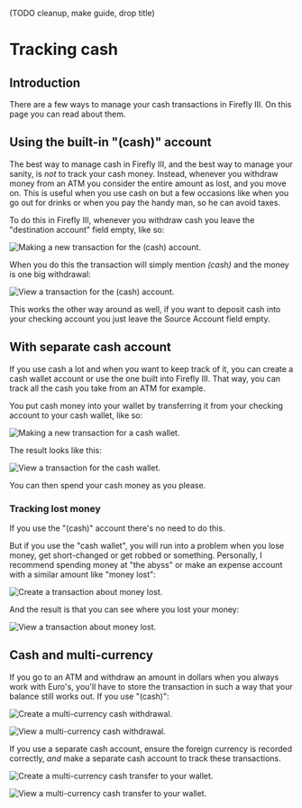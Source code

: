 (TODO cleanup, make guide, drop title)

# Tracking cash

## Introduction

There are a few ways to manage your cash transactions in Firefly III. On this page you can read about them.

## Using the built-in "(cash)" account

The best way to manage cash in Firefly III, and the best way to manage your sanity, is _not_ to track your cash money. Instead, whenever you withdraw money from an ATM you consider the entire amount as lost, and you move on. This is useful when you use cash on but a few occasions like when you go out for drinks or when you pay the handy man, so he can avoid taxes.

To do this in Firefly III, whenever you withdraw cash you leave the "destination account" field empty, like so:

![Making a new transaction for the (cash) account.](images/cash_built_in_1.png)

When you do this the transaction will simply mention _(cash)_ and the money is one big withdrawal:

![View a transaction for the (cash) account.](images/cash_built_in_2.png)

This works the other way around as well, if you want to deposit cash into your checking account you just leave the Source Account field empty.

## With separate cash account

If you use cash a lot and when you want to keep track of it, you can create a cash wallet account or use the one built into Firefly III. That way, you can track all the cash you take from an ATM for example.

You put cash money into your wallet by transferring it from your checking account to your cash wallet, like so:

![Making a new transaction for a cash wallet.](images/cash_wallet_1.png)

The result looks like this:

![View a transaction for the cash wallet.](images/cash_wallet_2.png)

You can then spend your cash money as you please.

### Tracking lost money

If you use the "(cash)" account there's no need to do this.

But if you use the "cash wallet", you will run into a problem when you lose money, get short-changed or get robbed or something. Personally, I recommend spending money at "the abyss" or make an expense account with a similar amount like "money lost":

![Create a transaction about money lost.](images/money_lost_1.png)

And the result is that you can see where you lost your money:

![View a transaction about money lost.](images/money_lost_2.png)

## Cash and multi-currency

If you go to an ATM and withdraw an amount in dollars when you always work with Euro's, you'll have to store the transaction in such a way that your balance still works out. If you use "(cash)":

![Create a multi-currency cash withdrawal.](images/multi_1.png)

![View a multi-currency cash withdrawal.](images/multi_2.png)

If you use a separate cash account, ensure the foreign currency is recorded correctly, _and_ make a separate cash account to track these transactions.

![Create a multi-currency cash transfer to your wallet.](images/multi_3.png)

![View a multi-currency cash transfer to your wallet.](images/multi_4.png)

